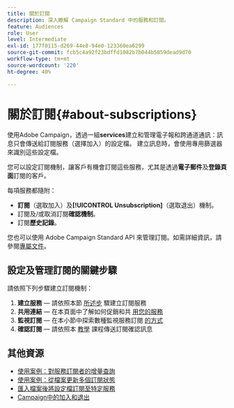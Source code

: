 ```yaml
---
title: 關於訂閱
description: 深入瞭解 Campaign Standard 中的服務和訂閱。
feature: Audiences
role: User
level: Intermediate
exl-id: 177f0115-d269-44e8-94e0-123360ea6299
source-git-commit: fcb5c4a92f23bdffd1082b7b044b5859dead9d70
workflow-type: tm+mt
source-wordcount: '220'
ht-degree: 40%

---
```


# 關於訂閱{#about-subscriptions}

使用Adobe Campaign，透過一組&#x200B;**services**&#x200B;建立和管理電子報和跨通道通訊：訊息只會傳送給訂閱服務（選擇加入）的設定檔。 建立訊息時，會使用專用篩選器來識別這些設定檔。

您可以設定訂閱機制，讓客戶有機會訂閱這些服務，尤其是透過&#x200B;**電子郵件**&#x200B;及&#x200B;**登錄頁面**&#x200B;訂閱的客戶。

每項服務都隨附：

* **訂閱**（選取加入）及&#x200B;**[!UICONTROL Unsubscription]**（選取退出）機制。
* 訂閱及/或取消訂閱&#x200B;**確認機制**。
* 訂閱&#x200B;**歷史記錄**。

您也可以使用 Adobe Campaign Standard API 來管理訂閱。如需詳細資訊，請參閱[專屬文件](../../api/using/creating-a-service.md)。

## 設定及管理訂閱的關鍵步驟

請依照下列步驟建立訂閱機制：

1. **建立服務**  — 請依照本節 [所述步](../../audiences/using/creating-a-service.md) 驟建立訂閱服務
1. **共用連結**  — 在本頁面中了解如何促銷和共 [用您的服務](../../audiences/using/promoting-a-service.md)
1. **監視訂閱**  — 在本小節中探索數種監視服務訂閱 [的方式](../../audiences/using/monitoring-subscriptions.md)
1. **確認訂閱**  — 請依照本 [教學](../../audiences/using/confirming-subscription-to-a-service.md) 課程傳送訂閱確認訊息

## 其他資源

* [使用案例：對服務訂閱者的增量查詢](../../automating/using/incremental-query-on-subscribers.md)
* [使用案例：從檔案更新多個訂閱狀態](../../automating/using/updating-subscriptions-from-file.md)
* [匯入檔案後將設定檔訂閱至特定服務](../../automating/using/subscribing-profiles-from-file.md)
* [Campaign中的加入和退出](../../audiences/using/about-opt-in-and-opt-out-in-campaign.md)
